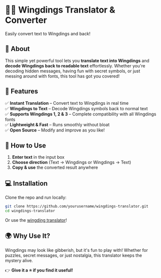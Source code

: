 # 🕵️‍♂️ Wingdings Translator & Converter  
Easily convert text to Wingdings and back!  

## 🔹 About  
This simple yet powerful tool lets you **translate text into Wingdings** and **decode Wingdings back to readable text** effortlessly. Whether you're decoding hidden messages, having fun with secret symbols, or just messing around with fonts, this tool has got you covered!  

## 🚀 Features  
✅ **Instant Translation** – Convert text to Wingdings in real time  
✅ **Wingdings to Text** – Decode Wingdings symbols back to normal text  
✅ **Supports Wingdings 1, 2 & 3** – Complete compatibility with all Wingdings fonts  
✅ **Lightweight & Fast** – Runs smoothly without bloat  
✅ **Open Source** – Modify and improve as you like!  

## 🔧 How to Use  
1. **Enter text** in the input box  
2. **Choose direction** (Text → Wingdings or Wingdings → Text)  
3. **Copy & use** the converted result anywhere  

## 💻 Installation  
Clone the repo and run locally:  
```bash
git clone https://github.com/yourusername/wingdings-translator.git
cd wingdings-translator
```

Or use the [wingding translator](https://wingdingtranslator.net/)!  

## 🌍 Why Use It?  
Wingdings may look like gibberish, but it's fun to play with! Whether for puzzles, secret messages, or just nostalgia, this translator keeps the mystery alive.  

👉 **Give it a ⭐ if you find it useful!**
